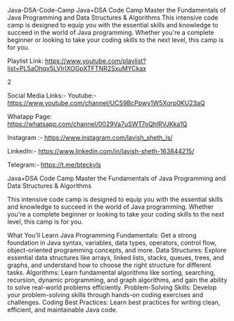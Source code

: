 Java-DSA-Code-Camp
Java+DSA Code Camp Master the Fundamentals of Java Programming and Data Structures & Algorithms This intensive code camp is designed to equip you with the essential skills and knowledge to succeed in the world of Java programming. Whether you're a complete beginner or looking to take your coding skills to the next level, this camp is for you.

Playlist Link: https://www.youtube.com/playlist?list=PL5aOhqv5LVIrIXOGpXTFTNR2SxuMYCkax

2

Social Media Links:-
Youtube:- https://www.youtube.com/channel/UCS9BcPpwy1W5Xorp0KU23aQ

Whatapp Page: https://whatsapp.com/channel/0029Va7uSWT7oQhlRVJKka1Q

Instagram :- https://www.instagram.com/lavish_sheth_ls/

LinkedIn:- https://www.linkedin.com/in/lavish-sheth-163844215/

Telegram:- https://t.me/bteckyls

Java+DSA Code Camp
Master the Fundamentals of Java Programming and Data Structures & Algorithms

This intensive code camp is designed to equip you with the essential skills and knowledge to succeed in the world of Java programming. Whether you're a complete beginner or looking to take your coding skills to the next level, this camp is for you.

What You'll Learn
Java Programming Fundamentals: Get a strong foundation in Java syntax, variables, data types, operators, control flow, object-oriented programming concepts, and more. Data Structures: Explore essential data structures like arrays, linked lists, stacks, queues, trees, and graphs, and understand how to choose the right structure for different tasks. Algorithms: Learn fundamental algorithms like sorting, searching, recursion, dynamic programming, and graph algorithms, and gain the ability to solve real-world problems efficiently. Problem-Solving Skills: Develop your problem-solving skills through hands-on coding exercises and challenges. Coding Best Practices: Learn best practices for writing clean, efficient, and maintainable Java code.
